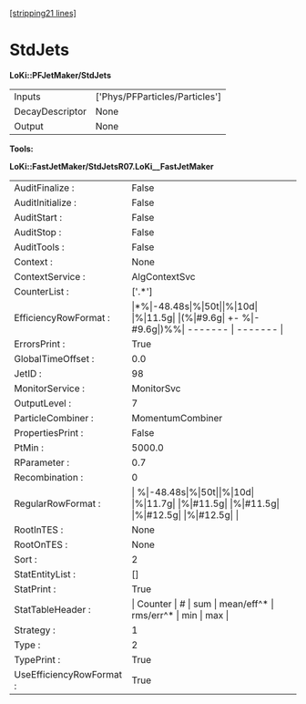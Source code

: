 [[stripping21 lines]](./stripping21-commonparticles)

# StdJets

**LoKi::PFJetMaker/StdJets**

|                 |                                  |
|-----------------|----------------------------------|
| Inputs          | ['Phys/PFParticles/Particles'] |
| DecayDescriptor | None                             |
| Output          | None                             |

****Tools:****

**LoKi::FastJetMaker/StdJetsR07.LoKi\_\_FastJetMaker**

|                          |                                                                                                           |
|--------------------------|-----------------------------------------------------------------------------------------------------------|
| AuditFinalize :          | False                                                                                                     |
| AuditInitialize :        | False                                                                                                     |
| AuditStart :             | False                                                                                                     |
| AuditStop :              | False                                                                                                     |
| AuditTools :             | False                                                                                                     |
| Context :                | None                                                                                                      |
| ContextService :         | AlgContextSvc                                                                                             |
| CounterList :            | ['.\*']                                                                                                 |
| EfficiencyRowFormat :    | \|\*%\|-48.48s\|%\|50t\|\|%\|10d\| \|%\|11.5g\| \|(%\|#9.6g\| +- %\|-#9.6g\|)%%\| ------- \| ------- \|   |
| ErrorsPrint :            | True                                                                                                      |
| GlobalTimeOffset :       | 0.0                                                                                                       |
| JetID :                  | 98                                                                                                        |
| MonitorService :         | MonitorSvc                                                                                                |
| OutputLevel :            | 7                                                                                                         |
| ParticleCombiner :       | MomentumCombiner                                                                                          |
| PropertiesPrint :        | False                                                                                                     |
| PtMin :                  | 5000.0                                                                                                    |
| RParameter :             | 0.7                                                                                                       |
| Recombination :          | 0                                                                                                         |
| RegularRowFormat :       | \| %\|-48.48s\|%\|50t\|\|%\|10d\| \|%\|11.7g\| \|%\|#11.5g\| \|%\|#11.5g\| \|%\|#12.5g\| \|%\|#12.5g\| \| |
| RootInTES :              | None                                                                                                      |
| RootOnTES :              | None                                                                                                      |
| Sort :                   | 2                                                                                                         |
| StatEntityList :         | []                                                                                                      |
| StatPrint :              | True                                                                                                      |
| StatTableHeader :        | \| Counter \| \# \| sum \| mean/eff^\* \| rms/err^\* \| min \| max \|                                     |
| Strategy :               | 1                                                                                                         |
| Type :                   | 2                                                                                                         |
| TypePrint :              | True                                                                                                      |
| UseEfficiencyRowFormat : | True                                                                                                      |
